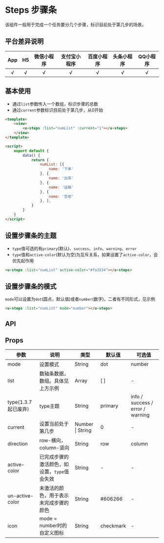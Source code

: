 # Steps 步骤条 <to-api/>

<demo-model url="/pages/componentsB/steps/index"></demo-model>


该组件一般用于完成一个任务要分几个步骤，标识目前处于第几步的场景。

## 平台差异说明

|App|H5|微信小程序|支付宝小程序|百度小程序|头条小程序|QQ小程序|
|:-:|:-:|:-:|:-:|:-:|:-:|:-:|
|√|√|√|√|√|√|√|

## 基本使用

- 通过`list`参数传入一个数组，标识步骤的总数
- 通过`current`参数标识目前处于第几步，从0开始

```html
<template>
	<view>
		<u-steps :list="numList" :current="1"></u-steps>
	</view>
</template>

<script>
	export default {
		data() {
			return {
				numList: [{
					name: '下单'
				}, {
					name: '出库'
				}, {
					name: '运输'
				}, {
					name: '签收'
				}, ],
			}
		}
	}
</script>
```

## 设置步骤条的主题

- `type`值可选的有`primary`(默认)、`success`、`info`、`warning`、`error`
- `type`值和`active-color`(默认为空)为互斥关系，如果设置了`active-color`，会优先起作用

```html
<u-steps :list="numList" active-color="#fa3534"></u-steps>
```

## 设置步骤条的模式

`mode`可以设置为`dot`(圆点，默认值)或者`number`(数字)，二者有不同形式，见示例

```html
<u-steps :list="numList" mode="number"></u-steps>
```

## API

## Props

| 参数          | 说明            | 类型            | 默认值             |  可选值   |
|-------------  |---------------- |---------------|------------------ |-------- |
| mode | 设置模式  | String | dot | number |
| list | 数轴条数据，数组。具体见上方示例  | Array | [ ] | - |
| type(1.3.7起已废弃) | type主题 | String  | primary | info / success / error / warning |
| current | 设置当前处于第几步 | Number \| String  | 0 | - |
| direction | row-横向，column-竖向 | String  | row | column |
| active-color | 已完成步骤的激活颜色，如设置，`type`值会失效 | String  | - | - |
| un-active-color | 未激活的颜色，用于表示未完成步骤的颜色 | String  | #606266 | - |
| icon | mode = number时的自定义图标  | String  | checkmark | - |